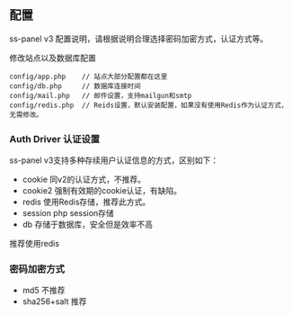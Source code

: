 ## 配置

ss-panel v3 配置说明，请根据说明合理选择密码加密方式，认证方式等。

修改站点以及数据库配置
```
config/app.php    // 站点大部分配置都在这里
config/db.php     // 数据库连接时间
config/mail.php   // 邮件设置，支持mailgun和smtp
config/redis.php  // Reids设置，默认安装配置，如果没有使用Redis作为认证方式，无需修改。
```

### Auth Driver 认证设置

ss-panel v3支持多种存续用户认证信息的方式，区别如下：

* cookie 同v2的认证方式，不推荐。
* cookie2 强制有效期的cookie认证，有缺陷。
* redis 使用Redis存储，推荐此方式。
* session  php session存储
* db  存储于数据库，安全但是效率不高

推荐使用redis

### 密码加密方式

* md5 不推荐
* sha256+salt 推荐
